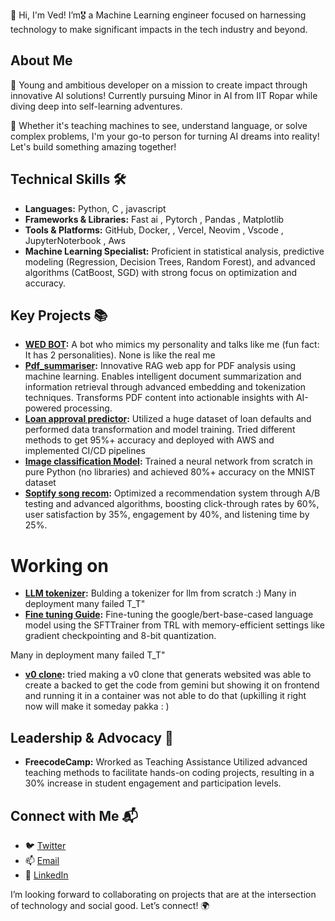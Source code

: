 👋 Hi, I'm Ved! I’m🎖️ a Machine Learning engineer focused on harnessing technology to make significant impacts in the tech industry and beyond.


## About Me
🚀 Young and ambitious developer on a mission to create impact through innovative AI solutions! Currently pursuing Minor in AI from IIT Ropar while diving deep into self-learning adventures.

🔮 Whether it's teaching machines to see, understand language, or solve complex problems, I'm your go-to person for turning AI dreams into reality! Let's build something amazing together!

## Technical Skills 🛠️
- **Languages:** Python, C , javascript 
- **Frameworks & Libraries:** Fast ai , Pytorch , Pandas , Matplotlib
- **Tools & Platforms:** GitHub, Docker, , Vercel, Neovim , Vscode , JupyterNoterbook , Aws
- **Machine Learning Specialist:** Proficient in statistical analysis, predictive modeling (Regression, Decision Trees, Random Forest), and advanced algorithms (CatBoost, SGD) with strong focus on optimization and accuracy.
## Key Projects 📚
- **[WED BOT](https://talktoved.streamlit.app):** A bot who mimics my personality and talks like me (fun fact: It has 2 personalities). None is like the real me
- **[Pdf_summariser](https://github.com/ved1beta/RAG_keyee):** Innovative RAG web app for PDF analysis using machine learning. Enables intelligent document summarization and information retrieval through advanced embedding and tokenization techniques. Transforms PDF content into actionable insights with AI-powered processing.
- **[Loan approval predictor](https://github.com/ved1beta/LOAN_model/):** Utilized a huge dataset of loan defaults and performed data transformation and model training. Tried different methods to get 95%+ accuracy and deployed with AWS and implemented CI/CD pipelines
- **[Image classification Model](https://huggingface.co/spaces/V-E-D/MINST):** Trained a neural network from scratch in pure Python (no libraries) and achieved 80%+ accuracy on the MNIST dataset
- **[Soptify song recom](https://github.com/ved1beta/spotify_recc/tree/main):** Optimized a recommendation system through A/B testing and advanced algorithms, boosting click-through rates by 60%, user satisfaction by 35%, engagement by 40%, and listening time by 25%.
# Working on 
- **[LLM tokenizer](https://github.com/ved1beta/token):**  Bulding a tokenizer for llm from scratch :)
Many in deployment many failed T_T"
- **[Fine tuning Guide](https://github.com/ved1beta/Fine_tuning):** Fine-tuning the google/bert-base-cased language model using the SFTTrainer from TRL with memory-efficient settings like gradient checkpointing and 8-bit quantization.

Many in deployment many failed T_T"

- **[v0 clone](https://github.com/ved1beta/blot.clone):** tried making a v0 clone that generats websited was able to create a backed to get the code from gemini but showing it on frontend and running it in a container was not able to do that (upkilling it right now will make it someday pakka : ) 

## Leadership & Advocacy 🌟
- **FreecodeCamp:** Wrorked as Teaching Assistance Utilized advanced teaching methods to facilitate hands-on coding projects, resulting in a 30% increase in student engagement and participation levels.

## Connect with Me 📬
- 🐦 [Twitter](https://twitter.com/ant_vedaya)
- 📫 [Email](mailto:ved.work2024@gamil.com)
- 🔗 [LinkedIn](https://www.linkedin.com/in/vedant-thote-a9a13332a/)

I’m looking forward to collaborating on projects that are at the intersection of technology and social good. Let’s connect! 🌍
